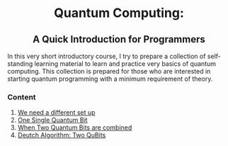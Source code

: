 
<div style="text-align: center;">

# Quantum Computing: 
## A Quick Introduction for Programmers

</div>

In this very short introductory course, I try to prepare a collection of self-standing learning material to learn and practice very basics of quantum computing.
This collection is prepared for those who are interested in starting quantum programming with a minimum requirement of theory.

### Content

1. [We need a different set up](qc_lesson_01.ipynb)
2. [One Single Quantum Bit](qc_lesson_02.ipynb)
3. [When Two Quantum Bits are combined](qc_lesson_03.ipynb)
4. [Deutch Algorithm: Two QuBits](qc_lesson_04.ipynb)
   
